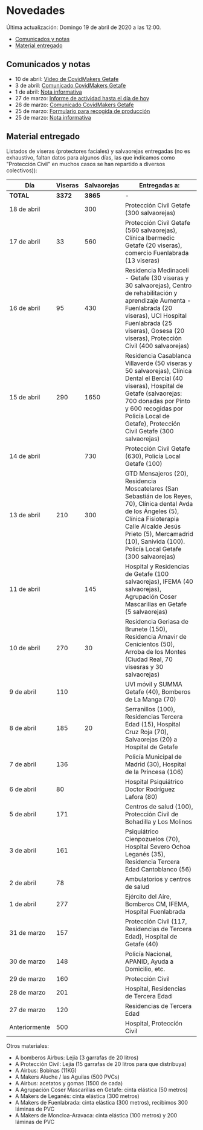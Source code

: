 # Novedades

Última actualización: Domingo 19 de abril de 2020 a las 12:00.

* [Comunicados y notas](#comunicados)
* [Material entregado](#entregado)

## <a name="comunicados">Comunicados y notas</a>

* 10 de abril: [Video de CovidMakers Getafe](https://youtu.be/FHGc20u-NdQ)
* 3 de abril: [Comunicado CovidMakers Getafe](2020-04-23-comunicado.md)
* 1 de abril: [Nota informativa](2020-04-01-nota.md)
* 27 de marzo: [Informe de actividad hasta el día de hoy](2020-03-27-resumen.md)
* 26 de marzo: [Comunicado CovidMakers Getafe](2020-03-26-comunicado.md)
* 25 de marzo: [Formulario para recogida de producción](2020-03-25-formulario.md)
* 25 de marzo: [Nota informativa](2020-03-25-nota.md)


## <a name="entregado">Material entregado</a>

Listados de viseras (protectores faciales) y salvaorejas entregadas (no es exhaustivo, faltan datos para algunos días, las que indicamos como "Protección Civil" en muchos casos se han repartido a diversos colectivos)):

| Día         | Viseras | Salvaorejas | Entregadas a: |
|-------------|---------|-------------|---------------|
| **TOTAL** | **3372** | **3865** | -|
| 18 de abril |    |    300 | Protección Civil Getafe (300 salvaorejas)|
| 17 de abril |  33  |    560 | Protección Civil Getafe (560 salvaorejas), Clínica Ibermedic Getafe (20 viseras), comercio Fuenlabrada (13 viseras)|
| 16 de abril |  95  |    430 | Residencia Medinaceli - Getafe (30 viseras y 30 salvaorejas), Centro de rehabilitación y aprendizaje Aumenta - Fuenlabrada (20 viseras), UCI Hospital Fuenlabrada (25 viseras), Gosesa (20 viseras), Protección Civil (400 salvaorejas)|
| 15 de abril |  290  |    1650 | Residencia Casablanca Villaverde (50 viseras y 50 salvaorejas), Clínica Dental el Bercial (40 viseras), Hospital de Getafe (salvaorejas: 700 donadas por Pinto y 600 recogidas por Policía Local de Getafe), Protección Civil Getafe (300 salvaorejas)|
| 14 de abril |    |    730 | Protección Civil Getafe (630),  Policía Local Getafe (100)|
| 13 de abril | 210   |  300   | GTD Mensajeros (20), Residencia Moscatelares (San Sebastián de los Reyes, 70), Clínica dental Avda de los Ángeles (5), Clínica Fisioterapia Calle Alcalde Jesús Prieto (5), Mercamadrid (10), Sanivida (100). Policía Local Getafe (300 salvaorejas) |
| 11 de abril |       | 145 | Hospital y Residencias de Getafe (100 salvaorejas), IFEMA (40 salvaorejas), Agrupación Coser Mascarillas en Getafe (5 salvaorejas) |
| 10 de abril | 270   | 30  | Residencia Geriasa de Brunete (150), Residencia Amavir de Cenicientos (50), Arroba de los Montes (Ciudad Real, 70 visesras y 30 salvaorejas) |
| 9 de abril  | 110   |     | UVI móvil y SUMMA Getafe (40), Bomberos de La Manga (70) |
| 8 de abril  | 185   | 20  | Serranillos (100), Residencias Tercera Edad (15), Hospital Cruz Roja (70), Salvaorejas (20) a Hospital de Getafe |
| 7 de abril  | 136   |     | Policía Municipal de Madrid (30), Hospital de la Princesa (106)
| 6 de abril  | 80    |     | Hospital Psiquiátrico Doctor Rodríguez Lafora (80)
| 5 de abril  | 171   |     | Centros de salud (100), Protección Civil de Bohadilla y Los Molinos |
| 3 de abril  | 161   |     | Psiquiátrico Cienpozuelos (70), Hospital Severo Ochoa Leganés (35), Residencia Tercera Edad Cantoblanco (56)|
| 2 de abril  | 78    |     | Ambulatorios y centros de salud |
| 1 de abril  | 277   |     | Ejército del Aire, Bomberos CM, IFEMA, Hospital Fuenlabrada |
| 31 de marzo | 157   |     | Protección Civil (117, Residencias de Tercera Edad), Hospital de Getafe (40) |
| 30 de marzo | 148   |     | Policía Nacional, APANID, Ayuda a Domicilio, etc. |
| 29 de marzo | 160   |     | Protección Civil |
| 28 de marzo | 201   |     | Hospital, Residencias de Tercera Edad |
| 27 de marzo | 120   |     | Residencias de Tercera Edad |
| Anteriormente | 500 |     | Hospital, Protección Civil |

Otros materiales:

* A bomberos Airbus: Lejía (3 garrafas de 20 litros)
* A Protección Civil: Lejía (15 garrafas de 20 litros para que distribuya)
* A Airbus: Bobinas (11KG)
* A Makers Aluche / las Aguilas (500 PVCs)
* A Airbus: acetatos y gomas (1500 de cada)
* A Agrupación Coser Mascarillas en Getafe: cinta elástica (50 metros)
* A Makers de Leganés: cinta elástica (300 metros)
* A Makers de Fuenlabrada: cinta elástica (300 metros), recibimos 300 láminas de PVC
* A Makers de Moncloa-Aravaca: cinta elástica (100 metros) y 200 láminas de PVC
